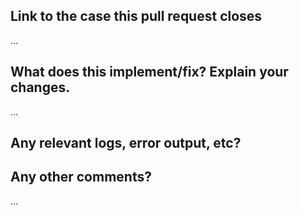 <!-- Please fill out the blanks below. -->

Link to the case this pull request closes
------------------------------------------
…

What does this implement/fix? Explain your changes.
---------------------------------------------------
…



Any relevant logs, error output, etc?
-------------------------------------
<!-- If it’s long, please paste to https://gist.github.com/ and insert the link here. -->

Any other comments?
-------------------
…
